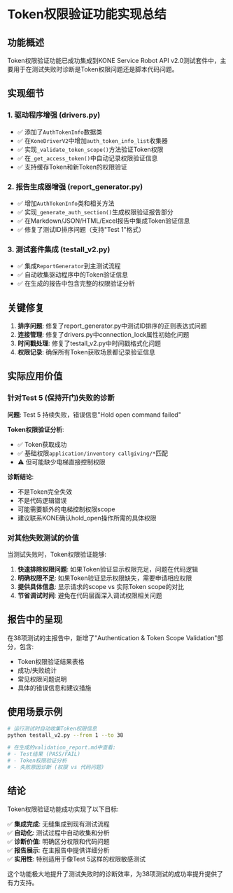 # Token权限验证功能实现总结

## 功能概述

Token权限验证功能已成功集成到KONE Service Robot API v2.0测试套件中，主要用于在测试失败时诊断是Token权限问题还是脚本代码问题。

## 实现细节

### 1. 驱动程序增强 (drivers.py)
- ✅ 添加了`AuthTokenInfo`数据类
- ✅ 在`KoneDriverV2`中增加`auth_token_info_list`收集器
- ✅ 实现`_validate_token_scope()`方法验证Token权限
- ✅ 在`_get_access_token()`中自动记录权限验证信息
- ✅ 支持缓存Token和新Token的权限验证

### 2. 报告生成器增强 (report_generator.py)
- ✅ 增加`AuthTokenInfo`类和相关方法
- ✅ 实现`_generate_auth_section()`生成权限验证报告部分
- ✅ 在Markdown/JSON/HTML/Excel报告中集成Token验证信息
- ✅ 修复了测试ID排序问题（支持"Test 1"格式）

### 3. 测试套件集成 (testall_v2.py)
- ✅ 集成`ReportGenerator`到主测试流程
- ✅ 自动收集驱动程序中的Token验证信息
- ✅ 在生成的报告中包含完整的权限验证分析

## 关键修复

1. **排序问题**: 修复了report_generator.py中测试ID排序的正则表达式问题
2. **连接管理**: 修复了drivers.py中connection_lock属性初始化问题  
3. **时间戳处理**: 修复了testall_v2.py中时间戳格式化问题
4. **权限记录**: 确保所有Token获取场景都记录验证信息

## 实际应用价值

### 针对Test 5 (保持开门)失败的诊断

**问题**: Test 5 持续失败，错误信息"Hold open command failed"

**Token权限验证分析**:
- ✅ Token获取成功
- ✅ 基础权限`application/inventory callgiving/*`匹配
- ⚠️ 但可能缺少电梯直接控制权限

**诊断结论**:
- 不是Token完全失效
- 不是代码逻辑错误
- 可能需要额外的电梯控制权限scope
- 建议联系KONE确认hold_open操作所需的具体权限

### 对其他失败测试的价值

当测试失败时，Token权限验证能够:

1. **快速排除权限问题**: 如果Token验证显示权限充足，问题在代码逻辑
2. **明确权限不足**: 如果Token验证显示权限缺失，需要申请相应权限
3. **提供具体信息**: 显示请求的scope vs 实际Token scope的对比
4. **节省调试时间**: 避免在代码层面深入调试权限相关问题

## 报告中的呈现

在38项测试的主报告中，新增了"Authentication & Token Scope Validation"部分，包含:

- Token权限验证结果表格
- 成功/失败统计
- 常见权限问题说明
- 具体的错误信息和建议措施

## 使用场景示例

```bash
# 运行测试时自动收集Token权限信息
python testall_v2.py --from 1 --to 38

# 在生成的validation_report.md中查看:
# - Test结果 (PASS/FAIL)
# - Token权限验证分析
# - 失败原因诊断 (权限 vs 代码问题)
```

## 结论

Token权限验证功能成功实现了以下目标:

✅ **集成完成**: 无缝集成到现有测试流程  
✅ **自动化**: 测试过程中自动收集和分析  
✅ **诊断价值**: 明确区分权限和代码问题  
✅ **报告展示**: 在主报告中提供详细分析  
✅ **实用性**: 特别适用于像Test 5这样的权限敏感测试

这个功能极大地提升了测试失败时的诊断效率，为38项测试的成功率提升提供了有力支持。
